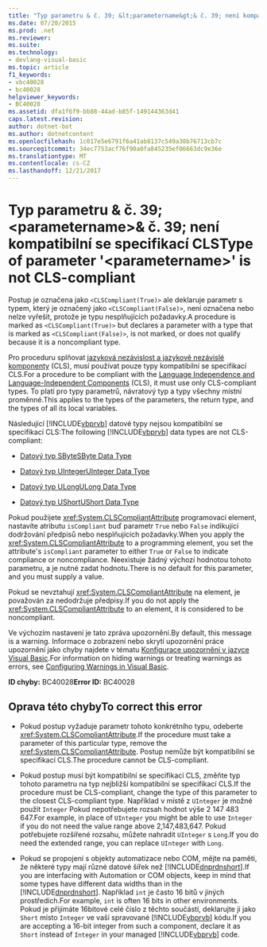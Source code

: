 ```yaml
---
title: "Typ parametru & č. 39; &lt;parametername&gt;& č. 39; není kompatibilní se specifikací CLS"
ms.date: 07/20/2015
ms.prod: .net
ms.reviewer: 
ms.suite: 
ms.technology:
- devlang-visual-basic
ms.topic: article
f1_keywords:
- vbc40028
- bc40028
helpviewer_keywords:
- BC40028
ms.assetid: dfa1f6f9-bb88-44ad-b85f-149144363d41
caps.latest.revision: 
author: dotnet-bot
ms.author: dotnetcontent
ms.openlocfilehash: 1c017e5e6791f6a41ab8137c549a30b76713cb7c
ms.sourcegitcommit: 34ec7753acf76f90a0fa845235ef06663dc9e36e
ms.translationtype: MT
ms.contentlocale: cs-CZ
ms.lasthandoff: 12/21/2017
---
```

# <a name="type-of-parameter-39ltparameternamegt39-is-not-cls-compliant"></a><span data-ttu-id="93562-102">Typ parametru & č. 39; &lt;parametername&gt;& č. 39; není kompatibilní se specifikací CLS</span><span class="sxs-lookup"><span data-stu-id="93562-102">Type of parameter &#39;&lt;parametername&gt;&#39; is not CLS-compliant</span></span>
<span data-ttu-id="93562-103">Postup je označena jako `<CLSCompliant(True)>` ale deklaruje parametr s typem, který je označený jako `<CLSCompliant(False)>`, není označena nebo nelze vyřešit, protože je typu nesplňujících požadavky.</span><span class="sxs-lookup"><span data-stu-id="93562-103">A procedure is marked as `<CLSCompliant(True)>` but declares a parameter with a type that is marked as `<CLSCompliant(False)>`, is not marked, or does not qualify because it is a noncompliant type.</span></span>  
  
 <span data-ttu-id="93562-104">Pro proceduru splňovat [jazyková nezávislost a jazykově nezávislé komponenty](../../../standard/language-independence-and-language-independent-components.md) (CLS), musí používat pouze typy kompatibilní se specifikací CLS.</span><span class="sxs-lookup"><span data-stu-id="93562-104">For a procedure to be compliant with the [Language Independence and Language-Independent Components](../../../standard/language-independence-and-language-independent-components.md) (CLS), it must use only CLS-compliant types.</span></span> <span data-ttu-id="93562-105">To platí pro typy parametrů, návratový typ a typy všechny místní proměnné.</span><span class="sxs-lookup"><span data-stu-id="93562-105">This applies to the types of the parameters, the return type, and the types of all its local variables.</span></span>  
  
 <span data-ttu-id="93562-106">Následující [!INCLUDE[vbprvb](~/includes/vbprvb-md.md)] datové typy nejsou kompatibilní se specifikací CLS:</span><span class="sxs-lookup"><span data-stu-id="93562-106">The following [!INCLUDE[vbprvb](~/includes/vbprvb-md.md)] data types are not CLS-compliant:</span></span>  
  
-   [<span data-ttu-id="93562-107">Datový typ SByte</span><span class="sxs-lookup"><span data-stu-id="93562-107">SByte Data Type</span></span>](../../../visual-basic/language-reference/data-types/sbyte-data-type.md)  
  
-   [<span data-ttu-id="93562-108">Datový typ UInteger</span><span class="sxs-lookup"><span data-stu-id="93562-108">UInteger Data Type</span></span>](../../../visual-basic/language-reference/data-types/uinteger-data-type.md)  
  
-   [<span data-ttu-id="93562-109">Datový typ ULong</span><span class="sxs-lookup"><span data-stu-id="93562-109">ULong Data Type</span></span>](../../../visual-basic/language-reference/data-types/ulong-data-type.md)  
  
-   [<span data-ttu-id="93562-110">Datový typ UShort</span><span class="sxs-lookup"><span data-stu-id="93562-110">UShort Data Type</span></span>](../../../visual-basic/language-reference/data-types/ushort-data-type.md)  
  
 <span data-ttu-id="93562-111">Pokud použijete <xref:System.CLSCompliantAttribute> programovací element, nastavíte atributu `isCompliant` buď parametr `True` nebo `False` indikující dodržování předpisů nebo nesplňujících požadavky.</span><span class="sxs-lookup"><span data-stu-id="93562-111">When you apply the <xref:System.CLSCompliantAttribute> to a programming element, you set the attribute's `isCompliant` parameter to either `True` or `False` to indicate compliance or noncompliance.</span></span> <span data-ttu-id="93562-112">Neexistuje žádný výchozí hodnotou tohoto parametru, a je nutné zadat hodnotu.</span><span class="sxs-lookup"><span data-stu-id="93562-112">There is no default for this parameter, and you must supply a value.</span></span>  
  
 <span data-ttu-id="93562-113">Pokud se nevztahují <xref:System.CLSCompliantAttribute> na element, je považován za nedodržuje předpisy.</span><span class="sxs-lookup"><span data-stu-id="93562-113">If you do not apply the <xref:System.CLSCompliantAttribute> to an element, it is considered to be noncompliant.</span></span>  
  
 <span data-ttu-id="93562-114">Ve výchozím nastavení je tato zpráva upozornění.</span><span class="sxs-lookup"><span data-stu-id="93562-114">By default, this message is a warning.</span></span> <span data-ttu-id="93562-115">Informace o zobrazení nebo skrytí upozornění práce upozornění jako chyby najdete v tématu [Konfigurace upozornění v jazyce Visual Basic](/visualstudio/ide/configuring-warnings-in-visual-basic).</span><span class="sxs-lookup"><span data-stu-id="93562-115">For information on hiding warnings or treating warnings as errors, see [Configuring Warnings in Visual Basic](/visualstudio/ide/configuring-warnings-in-visual-basic).</span></span>  
  
 <span data-ttu-id="93562-116">**ID chyby:** BC40028</span><span class="sxs-lookup"><span data-stu-id="93562-116">**Error ID:** BC40028</span></span>  
  
## <a name="to-correct-this-error"></a><span data-ttu-id="93562-117">Oprava této chyby</span><span class="sxs-lookup"><span data-stu-id="93562-117">To correct this error</span></span>  
  
-   <span data-ttu-id="93562-118">Pokud postup vyžaduje parametr tohoto konkrétního typu, odeberte <xref:System.CLSCompliantAttribute>.</span><span class="sxs-lookup"><span data-stu-id="93562-118">If the procedure must take a parameter of this particular type, remove the <xref:System.CLSCompliantAttribute>.</span></span> <span data-ttu-id="93562-119">Postup nemůže být kompatibilní se specifikací CLS.</span><span class="sxs-lookup"><span data-stu-id="93562-119">The procedure cannot be CLS-compliant.</span></span>  
  
-   <span data-ttu-id="93562-120">Pokud postup musí být kompatibilní se specifikací CLS, změňte typ tohoto parametru na typ nejbližší kompatibilní se specifikací CLS.</span><span class="sxs-lookup"><span data-stu-id="93562-120">If the procedure must be CLS-compliant, change the type of this parameter to the closest CLS-compliant type.</span></span> <span data-ttu-id="93562-121">Například v místě z `UInteger` je možné použít `Integer` Pokud nepotřebujete rozsah hodnot výše 2 147 483 647.</span><span class="sxs-lookup"><span data-stu-id="93562-121">For example, in place of `UInteger` you might be able to use `Integer` if you do not need the value range above 2,147,483,647.</span></span> <span data-ttu-id="93562-122">Pokud potřebujete rozšířené rozsahu, můžete nahradit `UInteger` s `Long`.</span><span class="sxs-lookup"><span data-stu-id="93562-122">If you do need the extended range, you can replace `UInteger` with `Long`.</span></span>  
  
-   <span data-ttu-id="93562-123">Pokud se propojení s objekty automatizace nebo COM, mějte na paměti, že některé typy mají různé datové šířek než [!INCLUDE[dnprdnshort](~/includes/dnprdnshort-md.md)].</span><span class="sxs-lookup"><span data-stu-id="93562-123">If you are interfacing with Automation or COM objects, keep in mind that some types have different data widths than in the [!INCLUDE[dnprdnshort](~/includes/dnprdnshort-md.md)].</span></span> <span data-ttu-id="93562-124">Například `int` je často 16 bitů v jiných prostředích.</span><span class="sxs-lookup"><span data-stu-id="93562-124">For example, `int` is often 16 bits in other environments.</span></span> <span data-ttu-id="93562-125">Pokud je přijímáte 16bitové celé číslo z těchto součástí, deklarujte ji jako `Short` místo `Integer` ve vaší spravované [!INCLUDE[vbprvb](~/includes/vbprvb-md.md)] kódu.</span><span class="sxs-lookup"><span data-stu-id="93562-125">If you are accepting a 16-bit integer from such a component, declare it as `Short` instead of `Integer` in your managed [!INCLUDE[vbprvb](~/includes/vbprvb-md.md)] code.</span></span>